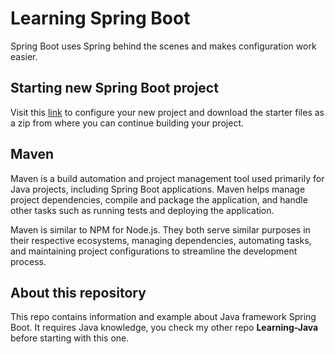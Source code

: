 # Learning Spring Boot

Spring Boot uses Spring behind the scenes and makes configuration work easier.

## Starting new Spring Boot project

Visit this [link](https://start.spring.io/) to configure your new project and download the starter files as a zip from where you can continue building your project.

## Maven

Maven is a build automation and project management tool used primarily for Java projects, including Spring Boot applications. Maven helps manage project dependencies, compile and package the application, and handle other tasks such as running tests and deploying the application.

Maven is similar to NPM for Node.js. They both serve similar purposes in their respective ecosystems, managing dependencies, automating tasks, and maintaining project configurations to streamline the development process.

## About this repository

This repo contains information and example about Java framework Spring Boot. It requires Java knowledge, you check my other repo **Learning-Java** before starting with this one.
